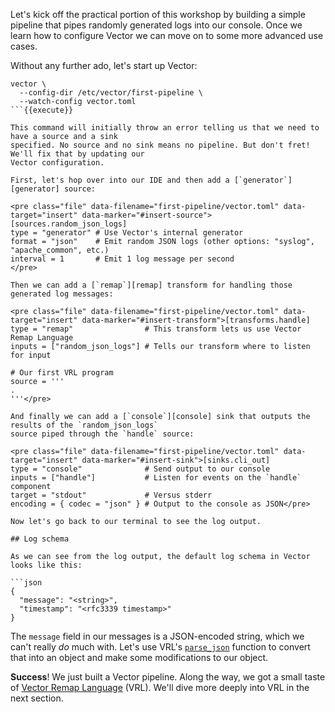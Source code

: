 Let's kick off the practical portion of this workshop by building a simple pipeline that pipes
randomly generated logs into our console. Once we learn how to configure Vector we can move on to
some more advanced use cases.

Without any further ado, let's start up Vector:

```
vector \
  --config-dir /etc/vector/first-pipeline \
  --watch-config vector.toml
```{{execute}}

This command will initially throw an error telling us that we need to have a source and a sink
specified. No source and no sink means no pipeline. But don't fret! We'll fix that by updating our
Vector configuration.

First, let's hop over into our IDE and then add a [`generator`][generator] source:

<pre class="file" data-filename="first-pipeline/vector.toml" data-target="insert" data-marker="#insert-source">[sources.random_json_logs]
type = "generator" # Use Vector's internal generator
format = "json"    # Emit random JSON logs (other options: "syslog", "apache_common", etc.)
interval = 1       # Emit 1 log message per second
</pre>

Then we can add a [`remap`][remap] transform for handling those generated log messages:

<pre class="file" data-filename="first-pipeline/vector.toml" data-target="insert" data-marker="#insert-transform">[transforms.handle]
type = "remap"                # This transform lets us use Vector Remap Language
inputs = ["random_json_logs"] # Tells our transform where to listen for input

# Our first VRL program
source = '''
.
'''</pre>

And finally we can add a [`console`][console] sink that outputs the results of the `random_json_logs`
source piped through the `handle` source:

<pre class="file" data-filename="first-pipeline/vector.toml" data-target="insert" data-marker="#insert-sink">[sinks.cli_out]
type = "console"              # Send output to our console
inputs = ["handle"]           # Listen for events on the `handle` component
target = "stdout"             # Versus stderr
encoding = { codec = "json" } # Output to the console as JSON</pre>

Now let's go back to our terminal to see the log output.

## Log schema

As we can see from the log output, the default log schema in Vector looks like this:

```json
{
  "message": "<string>",
  "timestamp": "<rfc3339 timestamp>"
}
```

The `message` field in our messages is a JSON-encoded string, which we can't really *do* much with.
Let's use VRL's [`parse_json`][parse_json] function to convert that into an object and make some
modifications to our object.

**Success**! We just built a Vector pipeline. Along the way, we got a small taste of [Vector Remap
Language][vrl] (VRL). We'll dive more deeply into VRL in the next section.

[console]: https://vector.dev/docs/reference/configuration/sinks/console
[generator]: https://vector.dev/docs/reference/configuration/sources/generator
[parse_json]: https://vrl.dev/functions/#parse_json
[remap]: https://vector.dev/docs/reference/configuration/transforms/remap
[sinks]: https://vector.dev/docs/reference/configuration/sinks
[sources]: https://vector.dev/docs/reference/configuration/sources
[transforms]: https://vector.dev/docs/reference/configuration/transforms
[vrl]: https://vrl.dev